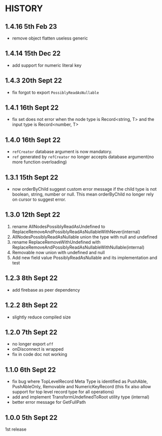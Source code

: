 # HISTORY

## 1.4.16 5th Feb 23

- remove object flatten useless generic

## 1.4.14 15th Dec 22

- add support for numeric literal key

## 1.4.3 20th Sept 22

- fix forgot to export `PossiblyReadAsNullable`

## 1.4.1 16th Sept 22

- fix set does not error when the node type is Record<string, T> and the input type is Record<number, T>

## 1.4.0 16th Sept 22

- `refCreator` database argument is now mandatory.
- `ref` generated by `refCreator` no longer accepts database argument(no more function overloading)

## 1.3.1 15th Sept 22

- now orderByChild suggest custom error message if the child type is not boolean, string, number or null. This mean orderByChild no longer rely on cursor to suggest error.

## 1.3.0 12th Sept 22

1. rename AllNodesPossiblyReadAsUndefined to ReplaceRemoveAndPossiblyReadAsNullableWithNever(internal)
2. AllNodesPossiblyReadAsNullable union the type with null and undefined
3. rename ReplaceRemoveWithUndefined with ReplaceRemoveAndPossiblyReadAsNullableWithNullable(internal)
4. Removable now union with undefined and null
5. Add new field value PossiblyReadAsNullable and its implementation and test

## 1.2.3 8th Sept 22

- add firebase as peer dependency

## 1.2.2 8th Sept 22

- slightly reduce compiled size

## 1.2.0 7th Sept 22

- no longer export `off`
- onDisconnect is wrapped
- fix in code doc not working

## 1.1.0 6th Sept 22

- fix bug where TopLevelRecord Meta Type is identified as PushAble, PushAbleOnly, Removable and NumericKeyRecord (this fix also allow support for top level record type for all operations)
- add and implement TransformUndefinedToRoot utility type (internal)
- better error message for GetFullPath

## 1.0.0 5th Sept 22

1st release
